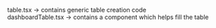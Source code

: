 table.tsx -> contains generic table creation code   
dashboardTable.tsx -> contains a component which helps fill the table
